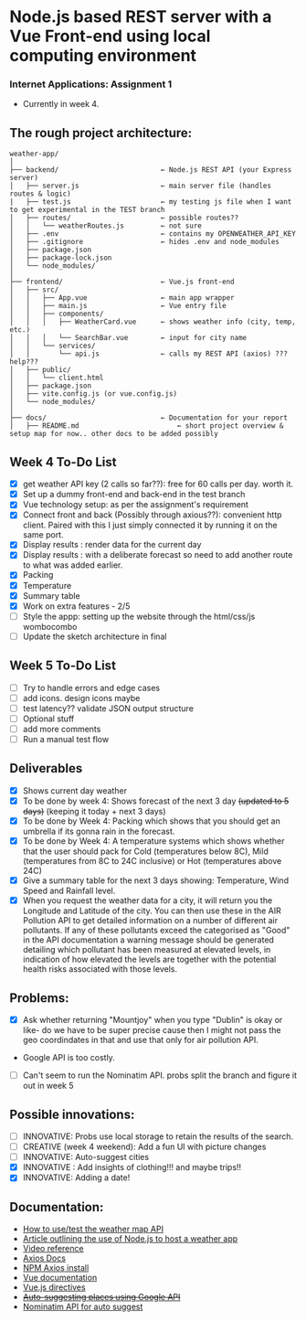 # Node.js based REST server with a Vue Front-end using local computing environment

### Internet Applications: Assignment 1
- Currently in week 4.

## The rough project architecture:

```
weather-app/
│
├── backend/                         ← Node.js REST API (your Express server)
│   ├── server.js                    ← main server file (handles routes & logic)
|   ├── test.js                      ← my testing js file when I want to get experimental in the TEST branch
│   ├── routes/                      ← possible routes??
│   │   └── weatherRoutes.js         ← not sure
│   ├── .env                         ← contains my OPENWEATHER_API_KEY
│   ├── .gitignore                   ← hides .env and node_modules
│   ├── package.json
│   ├── package-lock.json
│   └── node_modules/
│
├── frontend/                        ← Vue.js front-end
│   ├── src/
│   │   ├── App.vue                  ← main app wrapper
│   │   ├── main.js                  ← Vue entry file
│   │   ├── components/
│   │   │   ├── WeatherCard.vue      ← shows weather info (city, temp, etc.)
│   │   │   └── SearchBar.vue        ← input for city name
│   │   └── services/
│   │       └── api.js               ← calls my REST API (axios) ??? help???
│   ├── public/
│   │   └── client.html
│   ├── package.json
│   ├── vite.config.js (or vue.config.js)
│   └── node_modules/
│
├── docs/                            ← Documentation for your report
│   ├── README.md                        ← short project overview & setup map for now.. other docs to be added possibly
```

## Week 4 To-Do List
- [x] get weather API key (2 calls so far??): free for 60 calls per day. worth it.
- [x] Set up a dummy front-end and back-end in the test branch
- [x] Vue technology setup: as per the assignment's requirement
- [x] Connect front and back (Possibly through axious??): convenient http client. Paired with this I just simply connected it by running it on the same port.
- [x] Display results : render data for the current day
- [x] Display results : with a deliberate forecast so need to add another route to what was added earlier.
- [x] Packing
- [x] Temperature
- [x] Summary table
- [x] Work on extra features - 2/5
- [ ] Style the appp: setting up the website through the html/css/js wombocombo
- [ ] Update the sketch architecture in final

## Week 5 To-Do List
- [ ] Try to handle errors and edge cases
- [ ] add icons. design icons maybe
- [ ] test latency?? validate JSON output structure
- [ ] Optional stuff
- [ ] add more comments
- [ ] Run a manual test flow

## Deliverables
- [x] Shows current day weather
- [x] To be done by week 4: Shows forecast of the next 3 day ~~(updated to 5 days)~~ (keeping it today + next 3 days)
- [x] To be done by Week 4: Packing which shows that you should get an umbrella if its gonna rain in the forecast.
- [x] To be done by Week 4: A temperature systems which shows whether that the user should pack for Cold (temperatures below 8C), Mild (temperatures from 8C to 24C inclusive) or Hot (temperatures above 24C)
- [x] Give a summary table for the next 3 days showing: Temperature, Wind Speed and Rainfall level.
- [x] When you request the weather data for a city, it will return you the Longitude and Latitude of the city. You can then use these in the AIR Pollution API to get detailed information on a number of different air pollutants. If any of these pollutants exceed the categorised as "Good" in the API documentation a warning message should be generated detailing which pollutant has been measured at elevated levels, in indication of how elevated the levels are together with the potential health risks associated with those levels.

## Problems:
- [x] Ask whether returning "Mountjoy" when you type "Dublin" is okay or like- do we have to be super precise cause then I might not pass the geo coordindates in that and use that only for air pollution API.
- Google API is too costly.
- [ ] Can't seem to run the Nominatim API. probs split the branch and figure it out in week 5

## Possible innovations:
- [ ] INNOVATIVE: Probs use local storage to retain the results of the search.
- [ ] CREATIVE (week 4 weekend): Add a fun UI with picture changes
- [ ] INNOVATIVE: Auto-suggest cities
- [x] INNOVATIVE : Add insights of clothing!!! and maybe trips!!
- [x] INNOVATIVE: Adding a date!

## Documentation: 

- [How to use/test the weather map API](https://openweathermap.org/current)
- [Article outlining the use of Node.js to host a weather app](https://medium.com/@lokavarapusuryanandini/node-js-weather-app-real-time-weather-updates-from-openweather-api-5c232d0fd645)
- [Video reference](https://youtu.be/D32qawkUxF8?si=4thgwuseMRPn-rPS)
- [Axios Docs](https://axios-http.com/docs/intro)
- [NPM Axios install](https://www.npmjs.com/package/axios)
- [Vue documentation](https://vuejs.org/guide/introduction.html)
- [Vue.js directives](https://vueschool.io/articles/vuejs-tutorials/vue-js-directives-a-beginners-guide/)
- ~~[Auto-suggesting places using Google API](https://youtu.be/Z4mSBypzQsI)~~
- [Nominatim API for auto suggest](https://nominatim.org/release-docs/latest/api/Overview/)